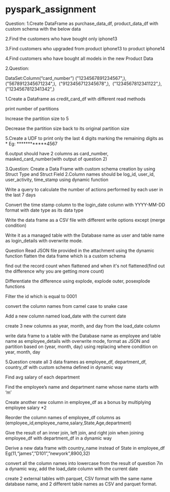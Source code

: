 # pyspark_assignment
Question: 1.Create DataFrame as purchase_data_df, product_data_df with custom schema with the below data

2.Find the customers who have bought only iphone13

3.Find customers who upgraded from product iphone13 to product iphone14

4.Find customers who have bought all models in the new Product Data

2.Question:

DataSet:Column(“card_number”) ("1234567891234567",),  ("5678912345671234",),  ("9123456712345678",),  ("1234567812341122",),  ("1234567812341342",)

1.Create a Dataframe as credit_card_df with different read methods

print number of partitions

Increase the partition size to 5

Decrease the partition size back to its original partition size

5.Create a UDF to print only the last 4 digits marking the remaining digits as * Eg: ************4567

6.output should have 2 columns as card_number, masked_card_number(with output of question 2)

3.Question: Create a Data Frame with custom schema creation by using Struct Type and Struct Field 2.Column names should be log_id, user_id, user_activity, time_stamp using dynamic function

Write a query to calculate the number of actions performed by each user in the last 7 days

Convert the time stamp column to the login_date column with YYYY-MM-DD format with date type as its data type

Write the data frame as a CSV file with different write options except (merge condition)

Write it as a managed table with the Database name as user and table name as login_details with overwrite mode.

Question Read JSON file provided in the attachment using the dynamic function
flatten the data frame which is a custom schema

find out the record count when flattened and when it's not flattened(find out the difference why you are getting more count)

Differentiate the difference using explode, explode outer, posexplode functions

Filter the id which is equal to 0001

convert the column names from camel case to snake case

Add a new column named load_date with the current date

create 3 new columns as year, month, and day from the load_date column

write data frame to a table with the Database name as employee and table name as employee_details with overwrite mode, format as JSON and partition based on (year, month, day) using replacing where condition on year, month, day

5.Question create all 3 data frames as employee_df, department_df, country_df with custom schema defined in dynamic way

Find avg salary of each department

Find the employee’s name and department name whose name starts with ‘m’

Create another new column in employee_df as a bonus by multiplying employee salary *2

Reorder the column names of employee_df columns as (employee_id,employee_name,salary,State,Age,department)

Give the result of an inner join, left join, and right join when joining employee_df with department_df in a dynamic way

Derive a new data frame with country_name instead of State in employee_df Eg(11,“james”,”D101”,”newyork”,8900,32)

convert all the column names into lowercase from the result of question 7in a dynamic way, add the load_date column with the current date

create 2 external tables with parquet, CSV format with the same name database name, and 2 different table names as CSV and parquet format.
